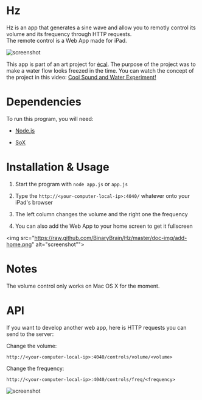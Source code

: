 Hz
===

Hz is an app that generates a sine wave and allow you to remotly control its volume and its frequency through HTTP requests.  
The remote control is a Web App made for iPad.

<img src="https://raw.github.com/BinaryBrain/Hz/master/doc-img/placeit.png" alt="screenshot">

This app is part of an art project for [écal](http://ecal.ch). The purpose of the project was to make a water flow looks freezed in the time.
You can watch the concept of the project in this video: [Cool Sound and Water Experiment!](http://youtu.be/mODqQvlrgIQ)

Dependencies
===

To run this program, you will need:

- [Node.js](http://nodejs.org#download)

- [SoX](http://sox.sourceforge.net/)

Installation & Usage
===

1. Start the program with `node app.js` or `app.js`

2. Type the `http://<your-computer-local-ip>:4040/` whatever onto your iPad's browser

3. The left column changes the volume and the right one the frequency

4. You can also add the Web App to your home screen to get it fullscreen

<img src="https://raw.github.com/BinaryBrain/Hz/master/doc-img/add-home.png" alt="screenshot"">


Notes
===

The volume control only works on Mac OS X for the moment.


API
===

If you want to develop another web app, here is HTTP requests you can send to the server:

Change the volume:

```
http://<your-computer-local-ip>:4040/controls/volume/<volume>
```

Change the frequency:

```
http://<your-computer-local-ip>:4040/controls/freq/<frequency>
```

<img src="https://raw.github.com/BinaryBrain/Hz/master/doc-img/placeit2.png" alt="screenshot">

